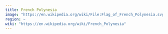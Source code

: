 ```yaml
---
title: French Polynesia
image: "https://en.wikipedia.org/wiki/File:Flag_of_French_Polynesia.svg"
region: ~
wiki: "https://en.wikipedia.org/wiki/French_Polynesia"
---
```

